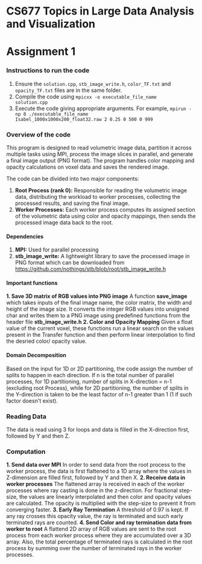# CS677 Topics in Large Data Analysis and Visualization

# Assignment 1

### Instructions to run the code

1. Ensure the <code>solution.cpp</code>, <code>stb_image_write.h</code>, <code>color_TF.txt</code> and <code>opacity_TF.txt</code> files are in the same folder.
2. Compile the code using <code>mpicxx -o executable_file_name solution.cpp</code>
3. Execute the code giving appropriate arguments. For example,
   <code>mpirun -np 8 ./executable_file_name Isabel_1000x1000x200_float32.raw 2 0.25 0 500 0 999</code>

### Overview of the code

This program is designed to read volumetric image data, partition it across multiple tasks using MPI, process the image slices in parallel, and generate a final image output (PNG format). The program handles color mapping and opacity calculations on voxel data and saves the rendered image.

The code can be divided into two major components:

1. **Root Process (rank 0):** Responsible for reading the volumetric image data, distributing the workload to worker processes, collecting the processed results, and saving the final image.
2. **Worker Processes:** Each worker process computes its assigned section of the volumetric data using color and opacity mappings, then sends the processed image data back to the root.

#### Dependencies

1. **MPI:** Used for parallel processing
2. **stb_image_write:** A lightweight library to save the processed image in PNG format which can be downloaded from https://github.com/nothings/stb/blob/root/stb_image_write.h

#### Important functions

**1. Save 3D matrix of RGB values into PNG image**
A function **save_image** which takes inputs of the final image name, the color matrix, the width and height of the image size. It converts the integer RGB values into unsigned char and writes them to a PNG image using predefined functions from the header file **stb_image_write.h**
**2. Color and Opacity Mapping**
Given a float value of the current voxel, these functions run a linear search on the values present in the Transfer function and then perform linear interpolation to find the desried color/ opacity value.

#### Domain Decomposition

Based on the input for 1D or 2D partitioning, the code assign the number of splits to happen in each direction. If n is the total number of parallel processes, for 1D partitioning, number of splits in X-direction = n-1 (excluding root Process), while for 2D partitioning, the number of splits in the Y-direction is taken to be the least factor of n-1 greater than 1 (1 if such factor doesn't exist).

### Reading Data

The data is read using 3 for loops and data is filled in the X-direction first, followed by Y and then Z.

### Computation

**1. Send data over MPI**
In order to send data from the root process to the worker process, the data is first flattened to a 1D array where the values in Z-dimension are filled first, followed by Y and then X.
**2. Receive data in worker processes**
The flattened array is received in each of the worker processes where ray casting is done in the z-direction. For fractional step-size, the values are linearly interpolated and then color and opacity values are calculated. The opacity is multiplied with the step-size to prevent it from converging faster.
**3. Early Ray Termination**
A threshold of 0.97 is kept. If any ray crosses this opacity value, the ray is terminated and such early terminated rays are counted.
**4. Send Color and ray termination data from worker to root**
A flattend 2D array of RGB values are sent to the root process from each worker process where they are accumulated over a 3D array.
Also, the total percentage of terminated rays is calculated in the root process by summing over the number of terminated rays in the worker processes.
